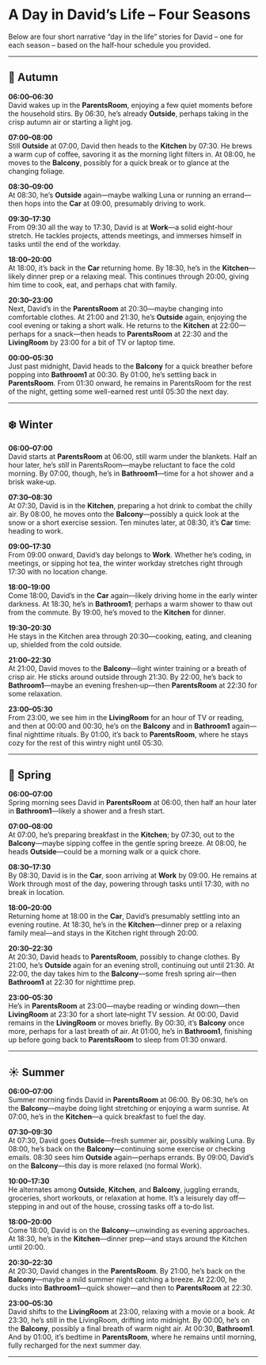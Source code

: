 # A Day in David’s Life – Four Seasons

Below are four short narrative “day in the life” stories for David – one for each season – based on the half-hour schedule you provided.

---

## 🍂 Autumn

**06:00–06:30**  
David wakes up in the **ParentsRoom**, enjoying a few quiet moments before the household stirs. By 06:30, he’s already **Outside**, perhaps taking in the crisp autumn air or starting a light jog.

**07:00–08:00**  
Still **Outside** at 07:00, David then heads to the **Kitchen** by 07:30. He brews a warm cup of coffee, savoring it as the morning light filters in. At 08:00, he moves to the **Balcony**, possibly for a quick break or to glance at the changing foliage.

**08:30–09:00**  
At 08:30, he’s **Outside** again—maybe walking Luna or running an errand—then hops into the **Car** at 09:00, presumably driving to work.

**09:30–17:30**  
From 09:30 all the way to 17:30, David is at **Work**—a solid eight-hour stretch. He tackles projects, attends meetings, and immerses himself in tasks until the end of the workday.

**18:00–20:00**  
At 18:00, it’s back in the **Car** returning home. By 18:30, he’s in the **Kitchen**—likely dinner prep or a relaxing meal. This continues through 20:00, giving him time to cook, eat, and perhaps chat with family.

**20:30–23:00**  
Next, David’s in the **ParentsRoom** at 20:30—maybe changing into comfortable clothes. At 21:00 and 21:30, he’s **Outside** again, enjoying the cool evening or taking a short walk. He returns to the **Kitchen** at 22:00—perhaps for a snack—then heads to **ParentsRoom** at 22:30 and the **LivingRoom** by 23:00 for a bit of TV or laptop time.

**00:00–05:30**  
Just past midnight, David heads to the **Balcony** for a quick breather before popping into **Bathroom1** at 00:30. By 01:00, he’s settling back in **ParentsRoom**. From 01:30 onward, he remains in ParentsRoom for the rest of the night, getting some well-earned rest until 05:30 the next day.

---

## ❄️ Winter

**06:00–07:00**  
David starts at **ParentsRoom** at 06:00, still warm under the blankets. Half an hour later, he’s *still* in ParentsRoom—maybe reluctant to face the cold morning. By 07:00, though, he’s in **Bathroom1**—time for a hot shower and a brisk wake‐up.

**07:30–08:30**  
At 07:30, David is in the **Kitchen**, preparing a hot drink to combat the chilly air. By 08:00, he moves onto the **Balcony**—possibly a quick look at the snow or a short exercise session. Ten minutes later, at 08:30, it’s **Car** time: heading to work.

**09:00–17:30**  
From 09:00 onward, David’s day belongs to **Work**. Whether he’s coding, in meetings, or sipping hot tea, the winter workday stretches right through 17:30 with no location change.

**18:00–19:00**  
Come 18:00, David’s in the **Car** again—likely driving home in the early winter darkness. At 18:30, he’s in **Bathroom1**; perhaps a warm shower to thaw out from the commute. By 19:00, he’s moved to the **Kitchen** for dinner.

**19:30–20:30**  
He stays in the Kitchen area through 20:30—cooking, eating, and cleaning up, shielded from the cold outside.

**21:00–22:30**  
At 21:00, David moves to the **Balcony**—light winter training or a breath of crisp air. He sticks around outside through 21:30. By 22:00, he’s back to **Bathroom1**—maybe an evening freshen‐up—then **ParentsRoom** at 22:30 for some relaxation.

**23:00–05:30**  
From 23:00, we see him in the **LivingRoom** for an hour of TV or reading, and then at 00:00 and 00:30, he’s on the **Balcony** and in **Bathroom1** again—final nighttime rituals. By 01:00, it’s back to **ParentsRoom**, where he stays cozy for the rest of this wintry night until 05:30.

---

## 🌱 Spring

**06:00–07:00**  
Spring morning sees David in **ParentsRoom** at 06:00, then half an hour later in **Bathroom1**—likely a shower and a fresh start.

**07:00–08:00**  
At 07:00, he’s preparing breakfast in the **Kitchen**; by 07:30, out to the **Balcony**—maybe sipping coffee in the gentle spring breeze. At 08:00, he heads **Outside**—could be a morning walk or a quick chore.

**08:30–17:30**  
By 08:30, David is in the **Car**, soon arriving at **Work** by 09:00. He remains at Work through most of the day, powering through tasks until 17:30, with no break in location.

**18:00–20:00**  
Returning home at 18:00 in the **Car**, David’s presumably settling into an evening routine. At 18:30, he’s in the **Kitchen**—dinner prep or a relaxing family meal—and stays in the Kitchen right through 20:00.

**20:30–22:30**  
At 20:30, David heads to **ParentsRoom**, possibly to change clothes. By 21:00, he’s **Outside** again for an evening stroll, continuing out until 21:30. At 22:00, the day takes him to the **Balcony**—some fresh spring air—then **Bathroom1** at 22:30 for nighttime prep.

**23:00–05:30**  
He’s in **ParentsRoom** at 23:00—maybe reading or winding down—then **LivingRoom** at 23:30 for a short late‐night TV session. At 00:00, David remains in the **LivingRoom** or moves briefly. By 00:30, it’s **Balcony** once more, perhaps for a last breath of air. At 01:00, he’s in **Bathroom1**, finishing up before going back to **ParentsRoom** to sleep from 01:30 onward.

---

## ☀️ Summer

**06:00–07:00**  
Summer morning finds David in **ParentsRoom** at 06:00. By 06:30, he’s on the **Balcony**—maybe doing light stretching or enjoying a warm sunrise. At 07:00, he’s in the **Kitchen**—a quick breakfast to fuel the day.

**07:30–09:30**  
At 07:30, David goes **Outside**—fresh summer air, possibly walking Luna. By 08:00, he’s back on the **Balcony**—continuing some exercise or checking emails. 08:30 sees him **Outside** again—perhaps errands. By 09:00, David’s on the **Balcony**—this day is more relaxed (no formal Work).

**10:00–17:30**  
He alternates among **Outside**, **Kitchen**, and **Balcony**, juggling errands, groceries, short workouts, or relaxation at home. It’s a leisurely day off—stepping in and out of the house, crossing tasks off a to‐do list.

**18:00–20:00**  
Come 18:00, David is on the **Balcony**—unwinding as evening approaches. At 18:30, he’s in the **Kitchen**—dinner prep—and stays around the Kitchen until 20:00.

**20:30–22:30**  
At 20:30, David changes in the **ParentsRoom**. By 21:00, he’s back on the **Balcony**—maybe a mild summer night catching a breeze. At 22:00, he ducks into **Bathroom1**—quick shower—and then to **ParentsRoom** at 22:30.

**23:00–05:30**  
David shifts to the **LivingRoom** at 23:00, relaxing with a movie or a book. At 23:30, he’s still in the LivingRoom, drifting into midnight. By 00:00, he’s on the **Balcony**, possibly a final breath of warm night air. At 00:30, **Bathroom1**. And by 01:00, it’s bedtime in **ParentsRoom**, where he remains until morning, fully recharged for the next summer day.

---
